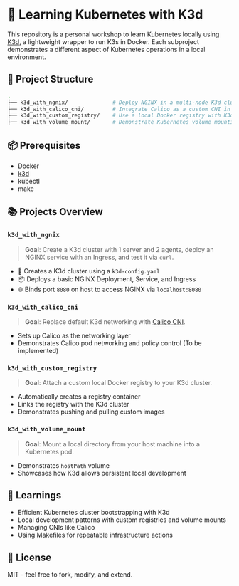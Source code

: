 # 🚀 Learning Kubernetes with K3d

This repository is a personal workshop to learn Kubernetes locally using [K3d](https://k3d.io/), a lightweight wrapper to run K3s in Docker. Each subproject demonstrates a different aspect of Kubernetes operations in a local environment.

## 📁 Project Structure

```bash
.
├── k3d_with_ngnix/              # Deploy NGINX in a multi-node K3d cluster with Ingress access
├── k3d_with_calico_cni/         # Integrate Calico as a custom CNI in a K3d cluster
├── k3d_with_custom_registry/    # Use a local Docker registry with K3d
├── k3d_with_volume_mount/       # Demonstrate Kubernetes volume mounting in K3d
```

## 📦 Prerequisites

* Docker
* [k3d](https://k3d.io/#installation)
* kubectl
* make

## 📚 Projects Overview

### `k3d_with_ngnix`

> **Goal**: Create a K3d cluster with 1 server and 2 agents, deploy an NGINX service with an Ingress, and test it via `curl`.

* 🧱 Creates a K3d cluster using a `k3d-config.yaml`
* 📦 Deploys a basic NGINX Deployment, Service, and Ingress
* 🌐 Binds port `8080` on host to access NGINX via `localhost:8080`


### `k3d_with_calico_cni`

> **Goal**: Replace default K3d networking with [Calico CNI](https://docs.tigera.io/calico/latest/introduction/).

* Sets up Calico as the networking layer
* Demonstrates Calico pod networking and policy control (To be implemented)

### `k3d_with_custom_registry`

> **Goal**: Attach a custom local Docker registry to your K3d cluster.

* Automatically creates a registry container
* Links the registry with the K3d cluster
* Demonstrates pushing and pulling custom images


### `k3d_with_volume_mount`

> **Goal**: Mount a local directory from your host machine into a Kubernetes pod.

* Demonstrates `hostPath` volume
* Showcases how K3d allows persistent local development


## 🧠 Learnings

* Efficient Kubernetes cluster bootstrapping with K3d
* Local development patterns with custom registries and volume mounts
* Managing CNIs like Calico
* Using Makefiles for repeatable infrastructure actions


## 📌 License

MIT – feel free to fork, modify, and extend.
